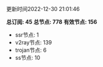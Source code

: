 更新时间2022-12-30 21:01:46

**总订阅: 45**
**总节点: 778**
**有效节点: 156**
- ssr节点: 1
- v2ray节点: 139
- trojan节点: 6
- ss节点: 10
